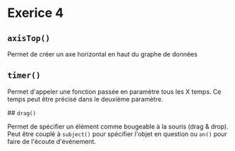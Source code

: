 # Exerice 4

## `axisTop()`

Permet de créer un axe horizontal en haut du graphe de données

## `timer()`

Permet d'appeler une fonction passée en paramètre tous les X temps. Ce temps peut être précisé dans le deuxième paramètre.

## `drag()`

Permet de spécifier un élément comme bougeable à la souris (drag & drop). Peut être couplé à `subject()` pour spécifier l'objet en question ou `on()` pour faire de l'écoute d'événement.